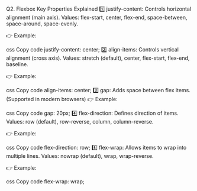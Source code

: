  Q2. Flexbox Key Properties Explained
1️⃣ justify-content:
Controls horizontal alignment (main axis).
Values: flex-start, center, flex-end, space-between, space-around, space-evenly.

👉 Example:

css
Copy code
justify-content: center;
2️⃣ align-items:
Controls vertical alignment (cross axis).
Values: stretch (default), center, flex-start, flex-end, baseline.

👉 Example:

css
Copy code
align-items: center;
3️⃣ gap:
Adds space between flex items. (Supported in modern browsers)
👉 Example:

css
Copy code
gap: 20px;
4️⃣ flex-direction:
Defines direction of items.
Values: row (default), row-reverse, column, column-reverse.

👉 Example:

css
Copy code
flex-direction: row;
5️⃣ flex-wrap:
Allows items to wrap into multiple lines.
Values: nowrap (default), wrap, wrap-reverse.

👉 Example:

css
Copy code
flex-wrap: wrap;